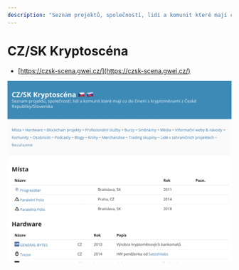 ```yaml
---
description: "Seznam projektů, společností, lidí a komunit které mají co do činení s kryptoměnami z České Republiky/Slovenska \U0001F1E8\U0001F1FF \U0001F1F8\U0001F1F0"
---
```


# CZ/SK Kryptoscéna

* [https://czsk-scena.gwei.cz/](https://czsk-scena.gwei.cz/)

![](../.gitbook/assets/screenshot-2021-04-01-at-6.43.50.png)

